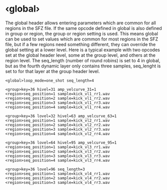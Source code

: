 # ‹global›

The global header allows entering parameters which are common for all regions in
the SFZ file. If the same opcode defined in global is also defined in group or
region, the group or region setting is used. This means global can be used to
set values which are common for most regions in the SFZ file, but if a few
regions need something different, they can override the global setting at a
lower level. Here is a typical example with two opcodes set at the global header
level, some at the group level, and others at the region level. The seq_length
(number of round robins) is set to 4 in global, but as the fourth dynamic layer
only contains three samples, seq_lenght is set to for that layer at the group
header level.

```
<global>loop_mode=one_shot seq_length=4

<group>key=36 hivel=31 amp_velcurve_31=1
<region>seq_position=1 sample=kick_vl1_rr1.wav
<region>seq_position=2 sample=kick_vl1_rr2.wav
<region>seq_position=3 sample=kick_vl1_rr3.wav
<region>seq_position=4 sample=kick_vl1_rr4.wav

<group>key=36 lovel=32 hivel=63 amp_velcurve_63=1
<region>seq_position=1 sample=kick_vl2_rr1.wav
<region>seq_position=2 sample=kick_vl2_rr2.wav
<region>seq_position=3 sample=kick_vl2_rr3.wav
<region>seq_position=4 sample=kick_vl2_rr4.wav

<group>key=36 lovel=64 hivel=95 amp_velcurve_95=1
<region>seq_position=1 sample=kick_vl3_rr1.wav
<region>seq_position=2 sample=kick_vl3_rr2.wav
<region>seq_position=3 sample=kick_vl3_rr3.wav
<region>seq_position=4 sample=kick_vl3_rr4.wav

<group>key=36 lovel=96 seq_length=3
<region>seq_position=1 sample=kick_vl4_rr1.wav
<region>seq_position=2 sample=kick_vl4_rr2.wav
<region>seq_position=3 sample=kick_vl4_rr3.wav
```
